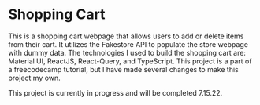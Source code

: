 


# Shopping Cart

This is a shopping cart webpage that allows users to add or delete items from their cart. It utilizes 
the Fakestore API to populate the store webpage with dummy data. The technologies I used to build the shopping cart are: Material UI, ReactJS, React-Query, and TypeScript. This project is a part of a freecodecamp tutorial, but I have made several changes to make this project my own.

This project is currently in progress and will be completed 7.15.22.
